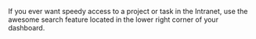 If you ever want speedy access to a project or task in the Intranet, use the awesome search feature located in the lower right corner of your dashboard.